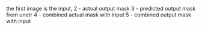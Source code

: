 the first image is the input,
2 - actual output mask
3 - predicted output mask from unetr
4 - combined actual mask with input
5 - combined output mask with input